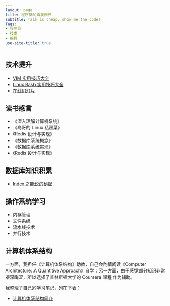 ```yaml
---
layout: page
title: 程序员的自我修养
subtitle: Talk is cheap, show me the code!
Tags:
- 程序员
- 技术
- 编程
use-site-title: true
---
```


## 技术提升
- [VIM 实用技巧大全]()
- [Linux Bash 实用技巧大全]()
- [在线幻灯片](online-slide-test)

## 读书感言
- 《深入理解计算机系统》
- 《鸟哥的 Linux 私房菜》
- 《Redis 设计与实现》
- 《数据库系统概念》
- 《数据库系统实现》
- 《Redis 设计与实现》

## 数据库知识积累
- [Index 之能说的秘密](Blogs/Database/what-is-an-index)

## 操作系统学习
- 内存管理
- 文件系统
- 流水线技术
- 并行技术

## 计算机体系结构

一方面，我担任《计算机体系结构》助教，自己会酌情阅读《Computer Architecture: A Quantitive Approach》自学；另一方面，由于感觉部分知识非常艰深晦涩，所以选择了普林斯顿大学的 Coursera 课程 作为辅助。

我整理了自己的学习笔记，列在下表：
- [计算机体系结构简介](Blogs/CA/Introduction) 
